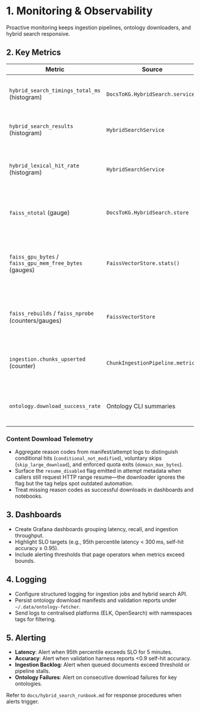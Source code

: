 # 1. Monitoring & Observability

Proactive monitoring keeps ingestion pipelines, ontology downloaders, and hybrid search responsive.

## 2. Key Metrics

| Metric | Source | Description |
|--------|--------|-------------|
| `hybrid_search_timings_total_ms` (histogram) | `DocsToKG.HybridSearch.service` | End-to-end latency per request; label by namespace. |
| `hybrid_search_results` (histogram) | `HybridSearchService` | Number of results emitted per query. |
| `hybrid_lexical_hit_rate` (histogram) | `HybridSearchService` | Ratio of lexical hits per request, useful for adaptive weighting. |
| `faiss_ntotal` (gauge) | `DocsToKG.HybridSearch.store` | Total vectors stored in the FAISS index. |
| `faiss_gpu_bytes` / `faiss_gpu_mem_free_bytes` (gauges) | `FaissVectorStore.stats()` | GPU memory footprint and headroom for the dense index. |
| `faiss_rebuilds` / `faiss_nprobe` (counters/gauges) | `FaissVectorStore` | Tracks rebuild events and effective `nprobe` tuning. |
| `ingestion.chunks_upserted` (counter) | `ChunkIngestionPipeline.metrics` | Number of chunks processed per ingestion run. |
| `ontology.download_success_rate` | Ontology CLI summaries | Successful fetch percentage across sources. |

### Content Download Telemetry

- Aggregate reason codes from manifest/attempt logs to distinguish conditional hits (`conditional_not_modified`), voluntary skips (`skip_large_download`), and enforced quota exits (`domain_max_bytes`).
- Surface the `resume_disabled` flag emitted in attempt metadata when callers still request HTTP range resume—the downloader ignores the flag but the tag helps spot outdated automation.
- Treat missing reason codes as successful downloads in dashboards and notebooks.

## 3. Dashboards

- Create Grafana dashboards grouping latency, recall, and ingestion throughput.
- Highlight SLO targets (e.g., 95th percentile latency < 300 ms, self-hit accuracy ≥ 0.95).
- Include alerting thresholds that page operators when metrics exceed bounds.

## 4. Logging

- Configure structured logging for ingestion jobs and hybrid search API.
- Persist ontology download manifests and validation reports under `~/.data/ontology-fetcher`.
- Send logs to centralised platforms (ELK, OpenSearch) with namespaces tags for filtering.

## 5. Alerting

- **Latency**: Alert when 95th percentile exceeds SLO for 5 minutes.
- **Accuracy**: Alert when validation harness reports <0.9 self-hit accuracy.
- **Ingestion Backlog**: Alert when queued documents exceed threshold or pipeline stalls.
- **Ontology Failures**: Alert on consecutive download failures for key ontologies.

Refer to `docs/hybrid_search_runbook.md` for response procedures when alerts trigger.
